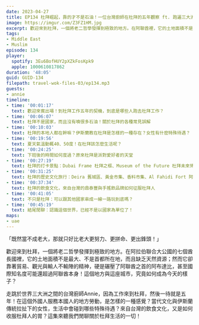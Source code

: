 ```yaml
---
date: 2023-04-27
title: EP134 杜拜崛起，靠的才不是石油！一位台灣廚師在杜拜的五年觀察 ft. 跑遍三大洲的廚師 Annie
image: https://imgur.com/Z3FZ1HM.jpg
excerpt: 歡迎來到杜拜，一個將老二哲學發揮到極致的地方。在阿聯酋裡，它的土地面積不是最大、不是首都所在地，而且缺乏天然資源；然而它卻靠著貿易、觀光與輸人不輸陣的精神，硬是碾壓了阿聯酋之首的阿布達比，甚至國際知名度可能還超過阿聯酋本身！這個地方與這座城市，究竟如何成為今天的樣子？這集來聽主廚與旅居杜拜五年的台灣廚師Annie，閒聊關於杜拜生活的一切！
tags:
- Middle East
- Muslim
episode: 134
player:
  spotify: 3Eu6BofHUY2pXZkFosKpk9
  apple: 1000610817862
duration: '48:05'
guid: GUID-134
filepath: travel-wok-files-03/ep134.mp3
guests:
- annie
timeline:
- time: '00:01:17'
  text: 歡迎來賓出場！到杜拜工作五年的契機，到底是哪些人跑去杜拜工作？
- time: '00:06:07'
  text: 杜拜不是國家，而且沒有噴很多石油！關於杜拜的各種常見誤解
- time: '00:10:03'
  text: 杜拜的本地人都在幹嘛？伊斯蘭教在杜拜是怎樣的一種存在？女性有什麼特殊待遇？
- time: '00:19:56'
  text: 夏天氣溫動輒40、50度！在杜拜該怎麼生活呢？
- time: '00:24:25'
  text: 下班後的時間如何度過？原來杜拜是派對愛好者的天堂
- time: '00:27:19'
  text: 杜拜的打卡景點：Dubai Frame 杜拜之框、Museum of the Future 杜拜未來博物館、Dubai Mall杜拜購物中心與噴泉、Palm Islands 棕櫚島
- time: '00:31:25'
  text: 杜拜的歷史文化旅行：Deira 舊城區、黃金市集、香料市集、Al Fahidi Fort 阿法迪城堡、沙漠遊程
- time: '00:37:34'
  text: 杜拜的飲食文化，來自台灣的鼎泰豐與手搖飲品牌如何征服杜拜人
- time: '00:41:05'
  text: 不只是杜拜：可以跟其他國家串成一線一路玩到底嗎？
- time: '00:45:19'
  text: 結尾閒聊：認識這個世界，已經不是以國家為單位了！
maps:
- uae
---
```

「既然當不成老大，那就只好比老大更努力、更拼命、更出鋒頭！」

歡迎來到杜拜，一個將老二哲學發揮到極致的地方。在阿拉伯聯合大公國的七個酋長國裡，它的土地面積不是最大、不是首都所在地，而且缺乏天然資源；然而它卻靠著貿易、觀光與輸人不輸陣的精神，硬是碾壓了阿聯酋之首的阿布達比，甚至國際知名度可能還超過阿聯酋本身！這個地方與這座城市，究竟如何成為今天的樣子？

走跳於世界三大洲之間的台灣廚師Annie，因為工作來到杜拜，然後一待就是五年！在這個外國人服務本國人的地方勞動，是怎樣的一種感覺？當代文化與伊斯蘭傳統拉扯下的女性，生活中會碰到哪些特殊待遇？來自台灣的飲食文化，又是如何收服杜拜人的胃？這集來聽我們閒聊關於杜拜生活的一切！
